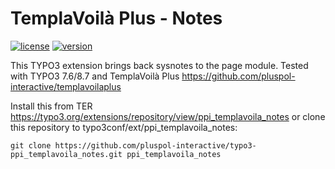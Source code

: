 TemplaVoilà Plus - Notes
========================

[![license](https://img.shields.io/github/license/pluspol-interactive/typo3-ppi_templavoila_notes.svg)](https://www.gnu.org/licenses/old-licenses/gpl-2.0-standalone.html)
[![version](https://img.shields.io/badge/TER_version-0.1.0-yellow.svg)](https://typo3.org/extensions/repository/view/ppi_templavoila_notes)

This TYPO3 extension brings back sysnotes to the page module. Tested with TYPO3 7.6/8.7 and TemplaVoilà Plus
https://github.com/pluspol-interactive/templavoilaplus

Install this from TER https://typo3.org/extensions/repository/view/ppi_templavoila_notes
or clone this repository to typo3conf/ext/ppi_templavoila_notes:

```
git clone https://github.com/pluspol-interactive/typo3-ppi_templavoila_notes.git ppi_templavoila_notes
```
